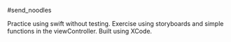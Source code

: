 #send_noodles

Practice using swift without testing. Exercise using storyboards and simple functions in the viewController. Built using XCode.
